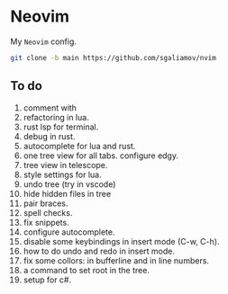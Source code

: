 # Neovim

My `Neovim` config.

``` bash
git clone -b main https://github.com/sgaliamov/nvim
```

## To do

1. comment with <C-/>
1. refactoring in lua.
1. rust lsp for terminal.
1. debug in rust.
1. autocomplete for lua and rust.
1. one tree view for all tabs. configure edgy.
1. tree view in telescope.
1. style settings for lua.
1. undo tree (try in vscode)
1. hide hidden files in tree
1. pair braces.
1. spell checks.
1. fix snippets.
1. configure autocomplete.
1. disable some keybindings in insert mode (C-w, C-h).
1. how to do undo and redo in insert mode.
1. fix some collors: in bufferline and in line numbers.
1. a command to set root in the tree.
1. setup for c#.

